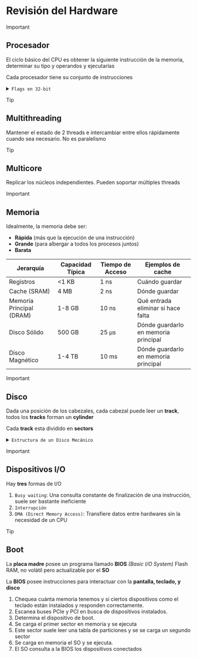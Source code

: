 # Revisión del Hardware

> [!IMPORTANT]
>
> ## Procesador
>
> El ciclo básico del CPU es obtener la siguiente instrucción de la memoria, determinar su tipo y operandos y ejecutarlas
>
> Cada procesador tiene su conjunto de instrucciones

<details>
<summary><code>Flags en 32-bit</code></summary>

![alt text](https://raw.githubusercontent.com/K0deless/k0deless.github.io/master/assets/img/introduction-re/32-bit-eflags.jpeg)

| Bit # | Mask          | Abbv.  | Name                                                                                                  | `=1`                                                                                                         | `=0`                                                                                                           | Description                                                                                         |
| ----- | ------------- | ------ | ----------------------------------------------------------------------------------------------------- | ------------------------------------------------------------------------------------------------------------ | -------------------------------------------------------------------------------------------------------------- | --------------------------------------------------------------------------------------------------- |
| 0     | `0x0001`      | `CF`   | [Carry flag](https://en.wikipedia.org/wiki/Carry_flag)                                                | CY (Carry)                                                                                                   | NC (No Carry)                                                                                                  | Indica si hubo acarreo en una operación aritmética.                                                 |
| 1     | `0x0002`      | `-`    |                                                                                                       |                                                                                                              |                                                                                                                |                                                                                                     |
| 2     | `0x0004`      | `PF`   | [Parity flag](https://en.wikipedia.org/wiki/Parity_flag)                                              | PE (Parity Even)                                                                                             | PO (Parity Odd)                                                                                                | Se activa si el número de bits en 1 es par.                                                         |
| 3     | `0x0008`      | `-`    |                                                                                                       |                                                                                                              |                                                                                                                |                                                                                                     |
| 4     | `0x0010`      | `AF`   | [Auxiliary Carry flag](https://en.wikipedia.org/wiki/Half-carry_flag#The_Auxiliary_Carry_Flag_in_x86) | AC (Auxiliary Carry)                                                                                         | NA (No Auxiliary Carry)                                                                                        | Indica acarreo entre los bits 3 y 4 (usado en BCD).                                                 |
| 5     | `0x0020`      | `-`    |                                                                                                       |                                                                                                              |                                                                                                                |                                                                                                     |
| 6     | `0x0040`      | `ZF`   | [Zero flag](https://en.wikipedia.org/wiki/Zero_flag)                                                  | ZR (Zero)                                                                                                    | NZ (Not Zero)                                                                                                  | Se activa si el resultado de una operación es cero.                                                 |
| 7     | `0x0080`      | `SF`   | [Sign flag](https://en.wikipedia.org/wiki/Sign_flag)                                                  | NG (Negative)                                                                                                | PL (Positive)                                                                                                  | Indica el signo del resultado (1 si es negativo).                                                   |
| 8     | `0x0100`      | `TF`   | [Trap flag](https://en.wikipedia.org/wiki/Trap_flag "Trap flag") (single step)                        |                                                                                                              |                                                                                                                | Habilita la ejecución en modo paso a paso.                                                          |
| 9     | `0x0200`      | `IF`   | [Interrupt enable flag](https://en.wikipedia.org/wiki/IF_\(x86_flag\) "IF (x86 flag)")                | EI (Enable Interrupt)                                                                                        | DI (Disable Interrupt)                                                                                         | Habilita o deshabilita interrupciones externas.                                                     |
| 10    | `0x0400`      | `DF`   | [Direction flag](https://en.wikipedia.org/wiki/Direction_flag "Direction flag")                       | DN (Down)                                                                                                    | UP (Up)                                                                                                        | Controla la dirección de operaciones con cadenas.                                                   |
| 11    | `0x0800`      | `OF`   | [Overflow flag](https://en.wikipedia.org/wiki/Overflow_flag "Overflow flag")                          | OV (Overflow)                                                                                                | NV (Not Overflow)                                                                                              | Indica desbordamiento en operaciones con signo.                                                     |
| 12-13 | `0x3000`      | `IOPL` | [I/O privilege level](https://en.wikipedia.org/wiki/IOPL "IOPL")                                      |                                                                                                              |                                                                                                                | Controla el nivel de privilegio para operaciones de I/O. (286+ only), always all-1s on 8086 and 186 |
| 14    | `0x4000`      | `NT`   | Nested task flag                                                                                      |                                                                                                              |                                                                                                                | Indica si la tarea actual es anidada. (286+ only), always 1 on 8086 and 186                         |
| 15    | `0x8000`      | `MD`   | Mode flag                                                                                             | (NEC only)  <br>Native Mode  <br>([186](https://en.wikipedia.org/wiki/Intel_80186 "Intel 80186") compatible) | (NEC only)  <br>Emulation Mode  <br>([8080](https://en.wikipedia.org/wiki/Intel_8080 "Intel 8080") compatible) | Indica si se está en modo de depuración.                                                            |
| 16    | `0x0001 0000` | `RF`   | Resume flag                                                                                           |                                                                                                              |                                                                                                                | Permite reanudar tras una excepción de depuración.                                                  |
| 17    | `0x0002 0000` | `VM`   | [Virtual 8086 mode](https://en.wikipedia.org/wiki/Virtual_8086_mode "Virtual 8086 mode") flag         |                                                                                                              |                                                                                                                | Indica si se ejecuta en modo virtual 8086.                                                          |
| 18    | `0x0004 0000` | `AC`   | Alignment Check                                                                                       |                                                                                                              |                                                                                                                | Activa la verificación de alineación de memoria.                                                    |
| 19    | `0x0008 0000` | `VIF`  | [Virtual interrupt flag](https://en.wikipedia.org/wiki/Virtual_8086_mode#VME "Virtual 8086 mode")     |                                                                                                              |                                                                                                                | Indica el estado virtual de interrupciones.                                                         |
| 20    | `0x0010 0000` | `VIP`  | [Virtual interrupt pending](https://en.wikipedia.org/wiki/Virtual_8086_mode#VME)                      |                                                                                                              |                                                                                                                | Indica si hay interrupciones virtuales pendientes.                                                  |
| 21    | `0x0020 0000` | `ID`   | Able to use [CPUID](https://en.wikipedia.org/wiki/CPUID "CPUID") instruction                          |                                                                                                              |                                                                                                                | Permite la detección de CPUID en procesadores modernos.                                             |

</details>

> [!TIP]
>
> ## Multithreading
>
> Mantener el estado de 2 threads e intercambiar entre ellos rápidamente cuando sea necesario. No es paralelismo

> [!TIP]
>
> ## Multicore
>
> Replicar los núcleos independientes. Pueden soportar múltiples threads

> [!IMPORTANT]
>
> ## Memoria
>
> Idealmente, la memoria debe ser:
>
> - **Rápida** (más que la ejecución de una instrucción)
> - **Grande** (para albergar a todos los procesos juntos)
> - **Barata**

| Jerarquía                | Capacidad Típica | Tiempo de Acceso | Ejemplos de cache                    |
| ------------------------ | ---------------- | ---------------- | ------------------------------------ |
| Registros                | <1 KB            | 1 ns             | Cuándo guardar                       |
| Cache (SRAM)             | 4 MB             | 2 ns             | Dónde guardar                        |
| Memoria Principal (DRAM) | 1-8 GB           | 10 ns            | Qué entrada eliminar si hace falta   |
| Disco Sólido             | 500 GB           | 25 µs            | Dónde guardarlo en memoria principal |
| Disco Magnético          | 1-4 TB           | 10 ms            | Dónde guardarlo en memoria principal |

> [!IMPORTANT]
>
> ## Disco
>
> Dada una posición de los cabezales, cada cabezal puede leer un **track**, todos los **tracks** forman un **cylinder**
>
> Cada **track** esta dividido en **sectors**

<details>
<summary><code>Estructura de un Disco Mecánico</code></summary>

![alt text](https://www.computersciencejunction.in/wp-content/uploads/2022/09/disk-structure-in-os.jpg)

</details>

> [!IMPORTANT]
>
> ## Dispositivos I/O
>
> Hay **tres** formas de I/O
>
> 1. `Busy waiting`: Una consulta constante de finalización de una instrucción, suele ser bastante ineficiente
> 2. `Interrupción`
> 3. `DMA (Direct Memory Access)`: Transfiere datos entre hardwares sin la necesidad de un CPU

> [!TIP]
>
> ## Boot
>
> La **placa madre** posee un programa llamado **BIOS** *(Basic I/O System)* Flash RAM, no volátil pero actualizable por el **SO**
>
> La **BIOS** posee instrucciones para interactuar con la **pantalla, teclado, y disco**
>
> 1. Chequea cuánta memoria tenemos y si ciertos dispositivos como el teclado están instalados y responden correctamente.
> 2. Escanea buses PCIe y PCI en busca de dispositivos instalados.
> 3. Determina el dispositivo de boot.
> 4. Se carga el primer sector en memoria y se ejecuta
> 5. Este sector suele leer una tabla de particiones y se se carga un segundo sector
> 6. Se carga en memoria el SO y se ejecuta.
> 7. El SO consulta a la BIOS los dispositivos conectados